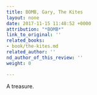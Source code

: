 ```yaml
---
title: BOMB, Gary, The Kites
layout: none
date: 2017-11-15 11:48:52 +0000
attribution: "*BOMB*"
link_to_original: ''
related_books:
- book/the-kites.md
related_author: ''
nd_author_of_this_review: ''
weight: 0

---
```

A treasure.